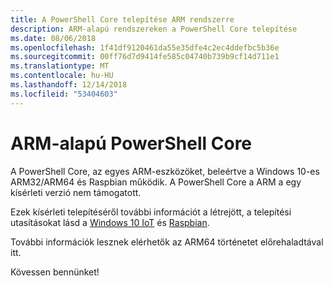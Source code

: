 ```yaml
---
title: A PowerShell Core telepítése ARM rendszerre
description: ARM-alapú rendszereken a PowerShell Core telepítése
ms.date: 08/06/2018
ms.openlocfilehash: 1f41df9120461da55e35dfe4c2ec4ddefbc5b36e
ms.sourcegitcommit: 00ff76d7d9414fe585c04740b739b9cf14d711e1
ms.translationtype: MT
ms.contentlocale: hu-HU
ms.lasthandoff: 12/14/2018
ms.locfileid: "53404603"
---
```

# <a name="powershell-core-on-arm"></a>ARM-alapú PowerShell Core

A PowerShell Core, az egyes ARM-eszközöket, beleértve a Windows 10-es ARM32/ARM64 és Raspbian működik.
A PowerShell Core a ARM a egy kísérleti verzió nem támogatott.

Ezek kísérleti telepítéséről további információt a létrejött, a telepítési utasításokat lásd a [Windows 10 IoT](installing-powershell-core-on-windows.md#deploying-on-windows-iot) és [Raspbian](installing-powershell-core-on-linux.md#raspbian).

További információk lesznek elérhetők az ARM64 történetet előrehaladtával itt.

Kövessen bennünket!
